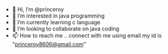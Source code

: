 - 👋 Hi, I’m @princeroy
- 👀 I’m interested in java programming
- 🌱 I’m currently learning c language
- 💞️ I’m looking to collaborate on java coding 
- 📫 How to reach me .. connect with me using email my id is "princeroy8606@gmail.com"

<!---
princeroy8606/princeroy8606 is a ✨ special ✨ repository because its `README.md` (this file) appears on your GitHub profile.
You can click the Preview link to take a look at your changes.
--->
